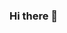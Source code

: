 ### Hi there 👋

<!--
**anydayr/anydayr** is a ✨ _special_ ✨ repository because its `README.md` (this file) appears on your GitHub profile.
![image](https://github.com/anydayr/anydayr/assets/52906178/0e14eb7f-c570-4bd1-a146-dcd70d68fee5)

- ⚡ Fun fact: ...
-->
